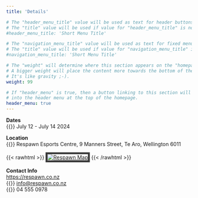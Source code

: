 ```yaml
---
title: 'Details'

# The "header_menu_title" value will be used as text for header buttons.
# The "title" value will be used if value for "header_menu_title" is not provided.
#header_menu_title: 'Short Menu Title'

# The "navigation_menu_title" value will be used as text for fixed menu items.
# The "title" value will be used if value for "navigation_menu_title" is not provided.
#navigation_menu_title: 'Short Menu Title'

# The "weight" will determine where this section appears on the "homepage".
# A bigger weight will place the content more towards the bottom of the page.
# It's like gravity ;-).
weight: 99

# If "header_menu" is true, then a button linking to this section will be placed
# into the header menu at the top of the homepage.
header_menu: true
---
```


**Dates**  
{{<icon class="fa fa-calendar">}}
July 12 - July 14 2024  
<!--Doors Open: 9am  
Doors Close: 10pm -->

**Location**  
{{<icon class="fa fa-location-arrow">}}
Respawn Esports Centre, 9 Manners Street, Te Aro, Wellington 6011

{{< rawhtml >}}
<a href="https://maps.app.goo.gl/qKewjfjvHmz69PPF7" target="_blank"><img src="images/respawn_map.png"  alt="Respawn Map" style="/*! border-block-color: black; *//*! border-image-width: 10px; */border: 5px solid #3a3a3a;"></a>
{{< /rawhtml >}}


**Contact Info**  
https://respawn.co.nz  
{{<icon class="fa fa-envelope">}}
info@respawn.co.nz  
{{<icon class="fa fa-phone-square">}}
04 555 0978  




